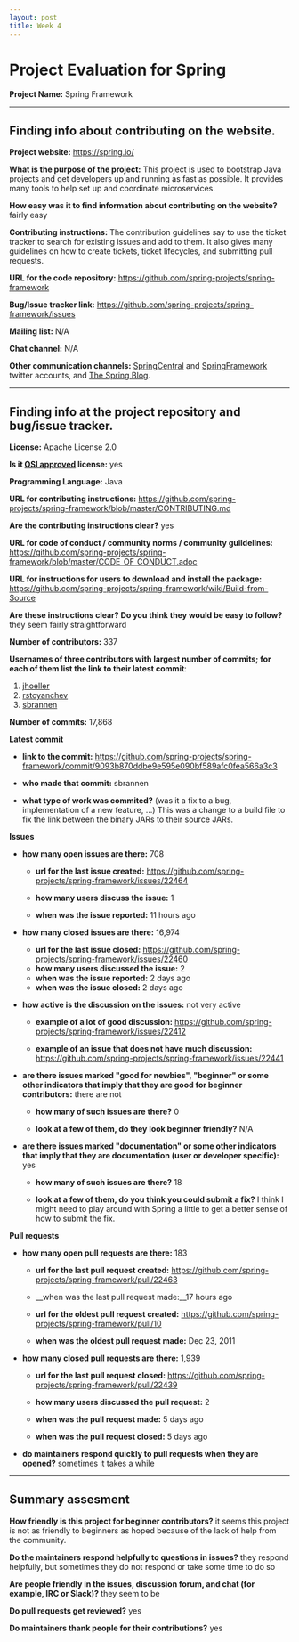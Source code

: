 ```yaml
---
layout: post
title: Week 4
---
```


# Project Evaluation for Spring


__Project Name:__  Spring Framework


---

## Finding info about contributing on the website.


__Project website:__ https://spring.io/


__What is the purpose of the project:__ This project is used to bootstrap Java projects and get developers up and running as fast as possible. It provides many tools to help set up and coordinate microservices. 


__How easy was it to find information about contributing on the website?__ fairly easy 


__Contributing instructions:__ The contribution guidelines say to use the ticket tracker to search for existing issues and add to them. It also gives many guidelines on how to create tickets, ticket lifecycles, and submitting pull requests.  

__URL for the code repository:__ https://github.com/spring-projects/spring-framework

__Bug/Issue tracker link:__ https://github.com/spring-projects/spring-framework/issues

__Mailing list:__ N/A

__Chat channel:__ N/A

__Other communication channels:__ [SpringCentral](https://twitter.com/springcentral) and [SpringFramework](https://twitter.com/springframework) twitter accounts, and [The Spring Blog](https://spring.io/blog/category/news). 


---

## Finding info at the project repository and bug/issue tracker.

__License:__ Apache License 2.0

__Is it [OSI approved](https://opensource.org/licenses/alphabetical) license:__ yes

__Programming Language:__ Java

__URL for contributing instructions:__ https://github.com/spring-projects/spring-framework/blob/master/CONTRIBUTING.md

__Are the contributing instructions clear?__ yes


__URL for code of conduct / community norms / community guildelines:__ https://github.com/spring-projects/spring-framework/blob/master/CODE_OF_CONDUCT.adoc

__URL for instructions for users to download and install the package:__ https://github.com/spring-projects/spring-framework/wiki/Build-from-Source


__Are these instructions clear? Do you think they would be easy to follow?__ they seem fairly straightforward


__Number of contributors:__ 337


__Usernames of three contributors with largest number of commits; for
each of them list the link to their latest commit__:

1. [jhoeller](https://github.com/spring-projects/spring-framework/commit/0652e4b485c7d72c8493defe0bf27b4aa23a9adb) 
2. [rstoyanchev](https://github.com/spring-projects/spring-framework/commit/b4de3845c063d1da06a577ec9d7f439ff1be674a)
3. [sbrannen](https://github.com/spring-projects/spring-framework/commit/9093b870ddbe9e595e090bf589afc0fea566a3c3)


__Number of commits:__ 17,868

__Latest commit__ 

- __link to the commit:__ https://github.com/spring-projects/spring-framework/commit/9093b870ddbe9e595e090bf589afc0fea566a3c3

- __who made that commit:__ sbrannen

- __what type of work was commited?__ (was it a fix to a bug, implementation of a new feature, ...) This was a change to a build file to fix the link between the binary JARs to their source JARs.


__Issues__ 

- __how many open issues are there:__ 708

    - __url for the last issue created:__ https://github.com/spring-projects/spring-framework/issues/22464

    - __how many users discuss the issue:__ 1
    
    - __when was the issue reported:__ 11 hours ago
    

- __how many closed issues are there:__ 16,974
    - __url for the last issue closed:__ https://github.com/spring-projects/spring-framework/issues/22460
    - __how many users discussed the issue:__ 2
    - __when was the issue reported:__ 2 days ago
    - __when was the issue closed:__ 2 days ago

- __how active is the discussion on the issues:__ not very active

    - __example of a lot of good discussion:__ https://github.com/spring-projects/spring-framework/issues/22412
    
    - __example of an issue that does not have much discussion:__ https://github.com/spring-projects/spring-framework/issues/22441



- __are there issues marked "good for newbies", "beginner" or some other indicators that imply that they are good for beginner contributors:__ there are not 

    - __how many of such issues are there?__ 0
    
    - __look at a few of them, do they look beginner friendly?__ N/A



- __are there issues marked "documentation" or some other indicators that imply that they are documentation (user or developer specific):__ yes

    - __how many of such issues are there?__ 18
    
    - __look at a few of them, do you think you could submit a fix?__ I think I might need to play around with Spring a little to get a better sense of how to submit the fix.



__Pull requests__

- __how many open pull requests are there:__ 183

    - __url for the last pull request created:__ https://github.com/spring-projects/spring-framework/pull/22463
    
    - __when was the last pull request made:__17 hours ago

    - __url for the oldest pull request created:__ https://github.com/spring-projects/spring-framework/pull/10
    
    - __when was the oldest pull request made:__ Dec 23, 2011

- __how many closed pull requests are there:__ 1,939

    - __url for the last pull request closed:__ https://github.com/spring-projects/spring-framework/pull/22439
    
    - __how many users discussed the pull request:__ 2
    
    - __when was the pull request made:__ 5 days ago 
    
    - __when was the pull request closed:__ 5 days ago
    

- __do maintainers respond quickly to pull requests when they are opened?__ sometimes it takes a while





---


## Summary assesment
__How friendly is this project for beginner contributors?__ it seems this project is not as friendly to beginners as hoped because of the lack of help from the community.


__Do the maintainers respond helpfully to questions in issues?__ they respond helpfully, but sometimes they do not respond or take some time to do so


__Are people friendly in the issues, discussion forum, and chat (for example, IRC or Slack)?__ they seem to be



__Do pull requests get reviewed?__ yes



__Do maintainers thank people for their contributions?__ yes


